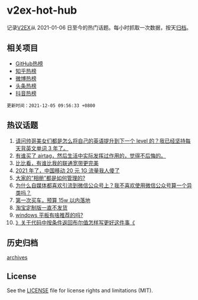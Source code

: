 # v2ex-hot-hub

 记录[V2EX](https://www.v2ex.com/)从 2021-01-06 日至今的热门话题。每小时抓取一次数据，按天[归档](archives)。
 
 ## 相关项目

- [GitHub热榜](https://github.com/snaildev/github-hot-hub)
- [知乎热榜](https://github.com/snaildev/zhihu-hot-hub)
- [微博热榜](https://github.com/snaildev/weibo-hot-hub)
- [头条热榜](https://github.com/snaildev/toutiao-hot-hub)
- [抖音热榜](https://github.com/snaildev/douyin-hot-hub)


 `更新时间：2021-12-05 09:56:33 +0800`

## 热议话题

1. [请问帅哥美女们都是怎么将自己的英语提升到下一个 level 的？我已经坚持每天背英文单词 3 年了。](https://www.v2ex.com/t/820008)
1. [有谁买了 airtag，然后生活中实际发挥过作用的，觉得不后悔的。](https://www.v2ex.com/t/819988)
1. [比比看，有谁比我的联通宽带更完美](https://www.v2ex.com/t/819986)
1. [2021 年了，中国移动 20 元 1G 流量我人傻了](https://www.v2ex.com/t/820067)
1. [大家的“相册”都是如何管理的?](https://www.v2ex.com/t/820006)
1. [为什么自媒体都喜欢引流到微信公众号上？我不喜欢使用微信公众号算一个异类吗？](https://www.v2ex.com/t/819980)
1. [第一次买车，预算 15w 以内落地](https://www.v2ex.com/t/820002)
1. [淘宝定制版一直不发货](https://www.v2ex.com/t/819977)
1. [windows 平板有啥推荐的吗?](https://www.v2ex.com/t/819993)
1. [》关于代码中按条件返回布尔值怎样写更好这件事《](https://www.v2ex.com/t/820027)

## 历史归档

[archives](archives)

## License

See the [LICENSE](LICENSE) file for license rights and limitations (MIT).
